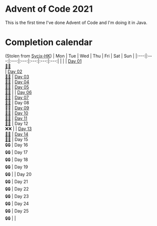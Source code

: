 # Advent of Code 2021
This is the first time I've done Advent of Code and I'm doing it in Java.

# Completion calendar
(Stolen from [Sycix-HK](https://github.com/Sycix-HK/Advent-of-Code-2021/blob/main/README.md))
| Mon | Tue | Wed | Thu | Fri | Sat | Sun |
|:---:|:---:|:---:|:---:|:---:|:---:|:---:|
|     |     | [Day 01 <br> 🌟🌟](https://github.com/henry50/Advent-of-Code-2021/blob/master/Day%2001/day1.java)<br> | [Day 02 <br> 🌟🌟](https://github.com/henry50/Advent-of-Code-2021/blob/master/Day%2002/day2.java) | [Day 03 <br> 🌟🌟](https://github.com/henry50/Advent-of-Code-2021/blob/master/Day%2003/day3.java) | [Day 04 <br> 🌟🌟](https://github.com/henry50/Advent-of-Code-2021/blob/master/Day%2004/day4.java) | [Day 05 <br> 🌟🌟](https://github.com/henry50/Advent-of-Code-2021/blob/master/Day%2005/day5.java) |
| [Day 06 <br> 🌟🌟](https://github.com/henry50/Advent-of-Code-2021/blob/master/Day%2006/day6.java) | [Day 07 <br> 🌟🌟](https://github.com/henry50/Advent-of-Code-2021/blob/master/Day%2007/day7.java) | Day 08 <br> 🌟❌ | [Day 09 <br> 🌟🌟](https://github.com/henry50/Advent-of-Code-2021/blob/master/Day%2009/day9.java) | [Day 10 <br> 🌟🌟](https://github.com/henry50/Advent-of-Code-2021/blob/master/Day%2010/day10.java) | [Day 11 <br> 🌟🌟](https://github.com/henry50/Advent-of-Code-2021/blob/master/Day%2011/day11.java) | Day 12 <br> ❌❌ | 
| [Day 13 <br> 🌟🌟](https://github.com/henry50/Advent-of-Code-2021/blob/master/Day%2013/day13.java) | [Day 14 <br> 🌟🌟](https://github.com/henry50/Advent-of-Code-2021/blob/master/Day%2014/day14.java) | Day 15 <br> 🔒🔒 | Day 16 <br> 🔒🔒 | Day 17 <br> 🔒🔒 | Day 18 <br> 🔒🔒 | Day 19 <br> 🔒🔒 | 
| Day 20 <br> 🔒🔒 | Day 21 <br> 🔒🔒 | Day 22 <br> 🔒🔒 | Day 23 <br> 🔒🔒 | Day 24 <br> 🔒🔒 | Day 25 <br> 🔒🔒 |   |
